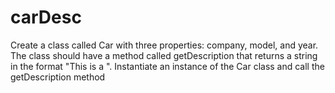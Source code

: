 # carDesc

Create a class called Car with three properties: company, model, and year. The class should have a method
called getDescription that returns a string in the format "This is a <year> <company> <model>". Instantiate an
instance of the Car class and call the getDescription method
